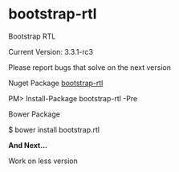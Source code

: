 bootstrap-rtl
=============

Bootstrap RTL

Current Version: 3.3.1-rc3 

Please report bugs that solve on the next version

Nuget Package [bootstrap-rtl](https://www.nuget.org/packages/bootstrap-rtl/)

PM> Install-Package bootstrap-rtl -Pre 

Bower Package

$ bower install bootstrap.rtl

**And Next...**

Work on less version
